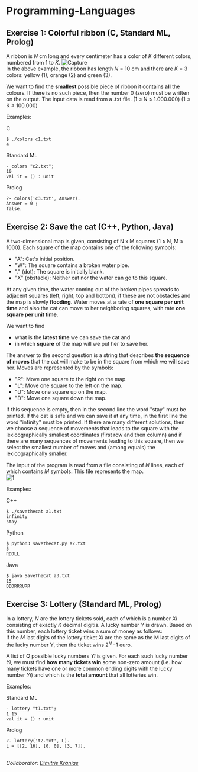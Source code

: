 # Programming-Languages

## Exercise 1: Colorful ribbon (C, Standard ML, Prolog)
Α ribbon is *N* cm long and every centimeter has a color of *K* different colors, numbered from 1 to *K*.
![Capture](https://user-images.githubusercontent.com/50949470/112297252-585ad000-8c9e-11eb-866c-e203617caa62.PNG)<br>
In the above example, the ribbon has length *N* = 10 cm and there are *K* = 3 colors: yellow (1), orange (2) and green (3).

We want to find the **smallest** possible piece of ribbon it contains **all** the colours. If there is no such piece, then the number 0 (zero) must be written on the output.
The input data is read from a .txt file. (1 ≤ Ν ≤ 1.000.000) (1 ≤ Κ ≤ 100.000)

Examples:

C
```
$ ./colors c1.txt
4
```
Standard ML
```
- colors "c2.txt";
10
val it = () : unit
```
Prolog
```
?- colors('c3.txt', Answer).
Answer = 0 ;
false.
```

## Exercise 2: Save the cat (C++, Python, Java)
A two-dimensional map is given, consisting of N x M squares (1 ≤ N, M ≤ 1000). Each square of the map contains one of the following symbols:
* "A": Cat's initial position.
* "W": The square contains a broken water pipe.
* "." (dot): The square is initially blank.
* "X" (obstacle): Neither cat nor the water can go to this square.

At any given time, the water coming out of the broken pipes spreads to adjacent squares (left, right, top and bottom), if these are not obstacles and the map is slowly **flooding**. Water moves at a rate of **one square per unit time** and also the cat can move to her neighboring squares, with rate **one square per unit time**.

We want to find
* what is the **latest time** we can save the cat and
* in which **square** of the map will we put her to save her.

The answer to the second question is a string that describes **the sequence of moves** that the cat will make to be in the square from which we will save her. Moves are represented by the symbols:
* "R": Move one square to the right on the map.
* "L": Move one square to the left on the map.
* "U": Move one square up on the map.
* "D": Move one square down the map.

If this sequence is empty, then in the second line the word "stay" must be printed. If the cat is safe and we can save it at any time, in the first line the word "infinity" must be printed. If there are many different solutions, then we choose a sequence of movements that leads to the square with the lexicographically smallest coordinates (first row and then column) and if there are many sequences of movements leading to this square, then we select the smallest number of moves and (among equals) the lexicographically smaller.

The input of the program is read from a file consisting of *N* lines, each of which contains *M* symbols. This file represents the map.<br>
![1](https://user-images.githubusercontent.com/50949470/112302154-6b23d380-8ca3-11eb-80ff-5d260f98629a.png)

Examples:

C++
```
$ ./savethecat a1.txt
infinity
stay
```
Python
```
$ python3 savethecat.py a2.txt
5
RDDLL
```
Java
```
$ java SaveTheCat a3.txt
15
DDDRRRURR
```

## Exercise 3: Lottery (Standard ML, Prolog)
In a lottery, *N* are the lottery tickets sold, each of which is a number *Xi* consisting of exactly *K* decimal digitis. A lucky number *Y* is drawn. Based on this number, each lottery ticket wins a sum of money as follows:<br>
If the *M* last digits of the lottery ticket *Xi* are the same as the M last digits of the lucky number Y, then the ticket wins 2<sup>Μ</sup>−1 euro.

A list of *Q* possible lucky numbers *Yi* is given. For each such lucky number *Yi*, we must find **how many tickets win** some non-zero amount
(i.e. how many tickets have one or more common ending digits with the lucky number *Yi*) and which is the **total amount** that all lotteries win.

Examples:

Standard ML
```
- lottery "t1.txt";
1 15
val it = () : unit
```
Prolog
```
?- lottery('t2.txt', L).
L = [[2, 16], [0, 0], [3, 7]].
```
##
*Collaborator: [Dimitris Kranias](https://github.com/dimitriskranias)*
